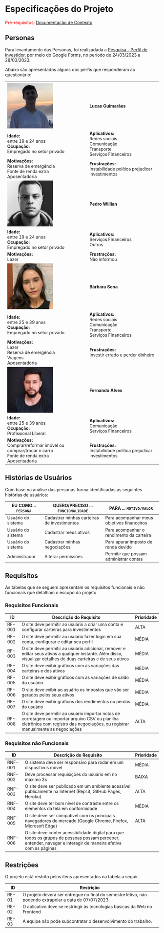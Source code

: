 # Especificações do Projeto

<span style="color:red">Pré-requisitos: <a href="1-Documentação de Contexto.md"> Documentação de Contexto</a></span>

<!--- Definição do problema e ideia de solução a partir da perspectiva do usuário. É composta pela definição do  diagrama de personas, histórias de usuários, requisitos funcionais e não funcionais além das restrições do projeto.

Apresente uma visão geral do que será abordado nesta parte do documento, enumerando as técnicas e/ou ferramentas utilizadas para realizar a especificações do projeto  --->

## Personas

Para levantamento das Personas, foi realizadada a [Pesquisa - Perfil de investidor](https://docs.google.com/forms/d/e/1FAIpQLSfjqRgOiBQSQ025G97otpiJ7b3VG3CxzBuqh_xigACh5arYlA/closedform), por meio do Google Forms, no período de 24/03/2023 a 28/03/2023.

Abaixo são apresentados alguns dos perfis que responderam ao questionário:

|                                                                             |                                                                                 |
|-----------------------------------------------------------------------------|---------------------------------------------------------------------------------|
| <img src="img/lucas_guimaraes.jpg" width="150" height="150">                | **Lucas Guimarães**                                                             |
| **Idade:**<br>entre 19 e 24 anos<br>**Ocupação:**<br>Empregado no setor privado           | **Aplicativos:**<br>Redes sociais<br>Comunicação<br>Transporte<br>Serviços Financeiros      |
| **Motivações:**<br>Reserva de emergência<br>Fonte de renda extra<br>Aposentadoria      | **Frustrações:**<br>Instabilidade política prejudicar investimentos                   |
| <img src="img/pedro_william.jpg" width="150" height="150">                  | **Pedro Willian**                                                               |
| **Idade:**<br>entre 19 e 24 anos<br>**Ocupação:**<br>Empregado no setor privado           | **Aplicativos:**<br>Serviços Financeiros<br>Outros                                      |
| **Motivações:**<br>Lazer                                                           | **Frustrações:**<br>Não informou                                                      |
| <img src="img/barbara_sena.jpg" width="150" height="150">                   | **Bárbara Sena**                                                                |
| **Idade:**<br>entre 25 e 39 anos<br>**Ocupação:**<br>Empregado no setor privado           | **Aplicativos:**<br>Redes sociais<br>Comunicação<br>Transporte<br>Serviços Financeiros      |
| **Motivações:**<br>Lazer<br>Reserva de emergência<br>Viagens<br>Aposentadoria            | **Frustrações:**<br>Investir errado e perder dinheiro                                 |
| <img src="img/fernando_alves.jpg" width="150" height="150">                 | **Fernando Alves**                                                              |
| **Idade:**<br>entre 25 e 39 anos<br>**Ocupação:**<br>Profissional Liberal                 | **Aplicativos:**<br>Comunicação<br>Serviços Financeiros                                 |
| **Motivações:**<br>Comprar/reformar imóvel ou comprar/trocar o carro<br>Fonte de renda extra<br>Aposentadoria| **Frustrações:**<br>Instabilidade política prejudicar investimentos|

<!--- > **Links Úteis**: 
> - [Rock Content](https://rockcontent.com/blog/personas/)
> - [Hotmart](https://blog.hotmart.com/pt-br/como-criar-persona-negocio/)
> - [O que é persona?](https://resultadosdigitais.com.br/blog/persona-o-que-e/)
> - [Persona x Público-alvo](https://flammo.com.br/blog/persona-e-publico-alvo-qual-a-diferenca/)
> - [Mapa de Empatia](https://resultadosdigitais.com.br/blog/mapa-da-empatia/)
> - [Mapa de Stalkeholders](https://www.racecomunicacao.com.br/blog/como-fazer-o-mapeamento-de-stakeholders/)

Lembre-se que você deve ser enumerar e descrever precisamente e personalizada todos os clientes ideais que sua solução almeja.  --->

## Histórias de Usuários

Com base na análise das personas forma identificadas as seguintes histórias de usuários:

|EU COMO... `PERSONA`| QUERO/PRECISO ... `FUNCIONALIDADE`            |PARA ... `MOTIVO/VALOR`                              |
|--------------------|-----------------------------------------------|-----------------------------------------------------|
|Usuário do sistema  | Cadastrar minhas carteiras de investimentos   | Para acompanhar meus objetivos financeiros          |
|Usuário do sistema  | Cadastrar meus ativos                         | Para acompanhar o rendimento da carteira            |
|Usuário do sistema  | Cadastrar minhas negociações                  | Para apurar imposto de renda devido                 |
|Administrador       | Alterar permissões                            | Permitir que possam administrar contas              |

<!--- Apresente aqui as histórias de usuário que são relevantes para o projeto de sua solução. As Histórias de Usuário consistem em uma ferramenta poderosa para a compreensão e elicitação dos requisitos funcionais e não funcionais da sua aplicação. Se possível, agrupe as histórias de usuário por contexto, para facilitar consultas recorrentes à essa parte do documento.

> **Links Úteis**:
> - [Histórias de usuários com exemplos e template](https://www.atlassian.com/br/agile/project-management/user-stories)
> - [Como escrever boas histórias de usuário (User Stories)](https://medium.com/vertice/como-escrever-boas-users-stories-hist%C3%B3rias-de-usu%C3%A1rios-b29c75043fac)
> - [User Stories: requisitos que humanos entendem](https://www.luiztools.com.br/post/user-stories-descricao-de-requisitos-que-humanos-entendem/)
> - [Histórias de Usuários: mais exemplos](https://www.reqview.com/doc/user-stories-example.html)
> - [9 Common User Story Mistakes](https://airfocus.com/blog/user-story-mistakes/)  --->

## Requisitos

As tabelas que se seguem apresentam os requisitos funcionais e não funcionais que detalham o escopo do projeto.

### Requisitos Funcionais

|ID    | Descrição do Requisito  | Prioridade |
|------|-----------------------------------------|----|
|RF-001| O site deve permitir ao usuário a criar uma conta e configurar carteiras para investimentos | ALTA | 
|RF-002| O site deve permitir ao usuário fazer login em sua conta, configurar e editar seu perfil | MÉDIA |
|RF-003| O site deve permitir ao usuário adicionar, remover e editar seus ativos a qualquer instante. Além disso, visualizar detalhes de duas carteiras e de seus ativos | MÉDIA |
|RF-004| O site deve exibir gráficos com às variações das carteiras e dos ativos | MÉDIA |
|RF-005| O site deve exibir gráficos com às variações de saldo do usuário | MÉDIA |
|RF-006| O site deve exibir ao usuário os impostos que vão ser gerados pelos seus ativos | MÉDIA |
|RF-007| O site deve exibir gráficos dos rendimentos ou perdas do usuário | MÉDIA |
|RF-008| O site deve permitir ao usuário importar notas de corretagem ou importar arquivo CSV ou planilha eletrônica com registro das negociações, ou registrar manualmente as negociações | ALTA |

### Requisitos não Funcionais

|ID | Descrição do Requisito  |Prioridade |
|-------|-------------------------|----|
|RNF-001| O sistema deve ser responsivo para rodar em um dispositivos móvel | MÉDIA | 
|RNF-002| Deve processar requisições do usuário em no máximo 3s |  BAIXA | 
|RNF-003| O site deve ser publicado em um ambiente acessível publicamente na Internet (Repl.it, GitHub Pages, Heroku) | ALTA |
|RNF-004| O site deve ter bom nível de contraste entre os elementos da tela em conformidade | MÉDIA |
|RNF-005| O site deve ser compatível com os principais navegadores do mercado (Google Chrome, Firefox, Microsoft Edge) | ALTA |
|RNF-006| O site deve conter acessibilidade digital para que todos os grupos de pessoas possam perceber, entender, navegar e interagir de maneira efetiva com as páginas

<!--- Com base nas Histórias de Usuário, enumere os requisitos da sua solução. Classifique esses requisitos em dois grupos:

- [Requisitos Funcionais
 (RF)](https://pt.wikipedia.org/wiki/Requisito_funcional):
 correspondem a uma funcionalidade que deve estar presente na
  plataforma (ex: cadastro de usuário).
- [Requisitos Não Funcionais
  (RNF)](https://pt.wikipedia.org/wiki/Requisito_n%C3%A3o_funcional):
  correspondem a uma característica técnica, seja de usabilidade,
  desempenho, confiabilidade, segurança ou outro (ex: suporte a
  dispositivos iOS e Android).
Lembre-se que cada requisito deve corresponder à uma e somente uma
característica alvo da sua solução. Além disso, certifique-se de que
todos os aspectos capturados nas Histórias de Usuário foram cobertos.  --->

## Restrições

O projeto está restrito pelos itens apresentados na tabela a seguir.

|ID| Restrição                                             |
|--|-------------------------------------------------------|
|RE-01| O projeto deverá ser entregue no final do semestre letivo, não podendo extrapolar a data de 07/07/2023 |
|RE-02| O aplicativo deve se restringir às tecnologias básicas da Web no Frontend |
|RE-03| A equipe não pode subcontratar o desenvolvimento do trabalho.   |


<!--- Enumere as restrições à sua solução. Lembre-se de que as restrições geralmente limitam a solução candidata.

> **Links Úteis**:
> - [O que são Requisitos Funcionais e Requisitos Não Funcionais?](https://codificar.com.br/requisitos-funcionais-nao-funcionais/)
> - [O que são requisitos funcionais e requisitos não funcionais?](https://analisederequisitos.com.br/requisitos-funcionais-e-requisitos-nao-funcionais-o-que-sao/)  --->
